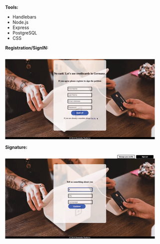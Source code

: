 
**Tools:**
- Handlebars
- Node.js
- Express
- PostgreSQL
- CSS

**Registration/SignIN:**

![](gifs/registration.gif)

**Signature:**

![](gifs/sign.gif)